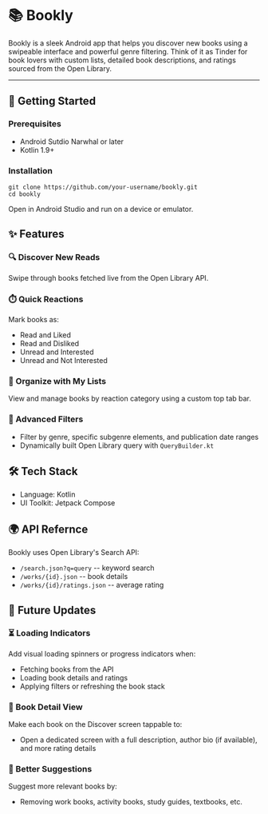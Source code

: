 # 📚 Bookly
Bookly is a sleek Android app that helps you discover new books using a swipeable interface and powerful genre filtering. Think of it as Tinder for book lovers with custom lists, detailed book descriptions, and ratings sourced from the Open Library.

---

## 🔨 Getting Started
### Prerequisites
* Android Sutdio Narwhal or later
* Kotlin 1.9+

### Installation
```
git clone https://github.com/your-username/bookly.git
cd bookly
```
Open in Android Studio and run on a device or emulator.

## ✨ Features

### 🔍 Discover New Reads
Swipe through books fetched live from the Open Library API.

### ⏱️ Quick Reactions
Mark books as:
* Read and Liked
* Read and Disliked
* Unread and Interested
* Unread and Not Interested

### 📁 Organize with My Lists
View and manage books by reaction category using a custom top tab bar.

### 🧠 Advanced Filters
* Filter by genre, specific subgenre elements, and publication date ranges
* Dynamically built Open Library query with ```QueryBuilder.kt```

## 🛠 Tech Stack
* Language: Kotlin
* UI Toolkit: Jetpack Compose

## 🌍 API Refernce
Bookly uses Open Library's Search API:
* ```/search.json?q=query``` -- keyword search
* ```/works/{id}.json``` -- book details
* ```/works/{id}/ratings.json``` -- average rating

## 🔄 Future Updates

### ⏳ Loading Indicators
Add visual loading spinners or progress indicators when:
* Fetching books from the API
* Loading book details and ratings
* Applying filters or refreshing the book stack

### 📖 Book Detail View
Make each book on the Discover screen tappable to:
* Open a dedicated screen with a full description, author bio (if available), and more rating details

### 🧐 Better Suggestions
Suggest more relevant books by:
* Removing work books, activity books, study guides, textbooks, etc. 
